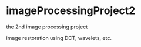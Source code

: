 imageProcessingProject2
=======================

the 2nd image processing project

image restoration using DCT, wavelets, etc.
